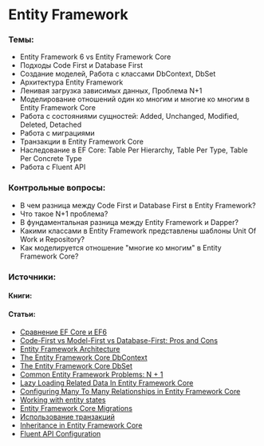 # Entity Framework

### Темы:

* Entity Framework 6 vs Entity Framework Core
* Подходы Code First и Database First
* Создание моделей, Работа с классами DbContext, DbSet
* Архитектура Entity Framework
* Ленивая загрузка зависимых данных, Проблема N+1
* Моделирование отношений один ко многим и многие ко многим в Entity Framework Core
* Работа с состояниями сущностей: Added, Unchanged, Modified, Deleted, Detached
* Работа с миграциями
* Транзакции в Entity Framework Core
* Наследование в EF Core: Table Per Hierarchy, Table Per Type, Table Per Concrete Type
* Работа с Fluent API

### Контрольные вопросы:

* В чем разница между Code First и Database First в Entity Framework?
* Что такое N+1 проблема?
* В фундаментальная разница между Entity Framework и Dapper?
* Какими классами в Entity Framework представлены шаблоны Unit Of Work и Repository?
* Как моделируется отношение "многие ко многим" в Entity Framework Core?

### Источники:

#### Книги:

#### Статьи:

*  [Сравнение EF Core и EF6](https://docs.microsoft.com/ru-ru/ef/efcore-and-ef6/)
*  [Code-First vs Model-First vs Database-First: Pros and Cons](https://www.ryadel.com/en/code-first-model-first-database-first-vs-comparison-orm-asp-net-core-entity-framework-ef-data/)
*  [Entity Framework Architecture](https://www.entityframeworktutorial.net/EntityFramework-Architecture.aspx)
* [The Entity Framework Core DbContext](https://www.learnentityframeworkcore.com/dbcontext)
* [The Entity Framework Core DbSet](https://www.learnentityframeworkcore.com/dbset)
* [Common Entity Framework Problems: N + 1](https://www.brentozar.com/archive/2018/07/common-entity-framework-problems-n-1/)
* [Lazy Loading Related Data In Entity Framework Core](https://www.learnentityframeworkcore.com/lazy-loading)
* [Configuring Many To Many Relationships in Entity Framework Core](https://www.learnentityframeworkcore.com/configuration/many-to-many-relationship-configuration)
* [Working with entity states](https://docs.microsoft.com/en-us/ef/ef6/saving/change-tracking/entity-state)
* [Entity Framework Core Migrations](https://www.learnentityframeworkcore.com/migrations)
* [Использование транзакций](https://docs.microsoft.com/ru-ru/ef/core/saving/transactions)
* [Inheritance in Entity Framework Core](https://www.learnentityframeworkcore.com/inheritance)
* [Fluent API Configuration](https://www.learnentityframeworkcore.com/configuration/fluent-api)

